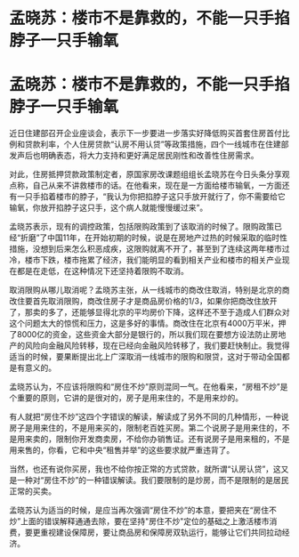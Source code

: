 # 孟晓苏：楼市不是靠救的，不能一只手掐脖子一只手输氧

# 孟晓苏：楼市不是靠救的，不能一只手掐脖子一只手输氧

近日住建部召开企业座谈会，表示下一步要进一步落实好降低购买首套住房首付比例和贷款利率，个人住房贷款“认房不用认贷”等政策措施，四个一线城市在住建部发声后也明确表态，将大力支持和更好满足居民刚性和改善性住房需求。

对此，住房抵押贷款政策制定者，原国家房改课题组组长孟晓苏在今日头条分享观点称，自己从来不讲救楼市的话。在他看来，现在是一方面给楼市输氧，一方面还有一只手掐着楼市的脖子，“我认为你把掐脖子这只手放开就行了，你不需要给它输氧，你放开掐脖子这只手，这个病人就能慢慢缓过来”。

孟晓苏表示，现有的调控政策，包括限购政策到了该取消的时候了。限购政策已经“折磨”了中国11年，在开始初期的时候，说是在房地产过热的时候采取的临时性措施，没想到后来怎么积恶成疾，这限购就离不开了，甚至到了连续这两年楼市过冷，楼市下跌，楼市拖累了经济，我们能明显的看到相关产业和楼市的相关产业现在都是在走低，在这种情况下还坚持着限购不取消。

取消限购从哪儿取消呢？孟晓苏主张，从一线城市的商改住取消，特别是北京的商改住要首先取消限购，商改住房子才是商品房价格的1/3，如果你把商改住放开了，那卖的多了，还能够显得北京的平均房价下降，这样还不至于造成人们群众对这个问题太大的惊慌和压力，这是多好的事情。商改住在北京有4000万平米，押了8000亿的资金，这些资金大部分是银行的，所以我们现在要想方设法防止房地产的风险向金融风险转移，现在已经向金融风险转移了，我们要赶快制止。我觉得适当的时候，要果断提出北上广深取消一线城市的限购和限贷，这对于带动全国都是有意义的。

孟晓苏认为，不应该将限购和“房住不炒”原则混同一气。在他看来，“房租不炒”是个重要的原则，它讲的是很对的，房子是用来住的，不是用来炒的。

有人就把“房住不炒”这四个字错误的解读，解读成了另外不同的几种情形，一种说房子是用来住的，不是用来买的，限制老百姓买房。第二个说房子是用来住的，不是用来卖的，限制你开发商卖房，不给你办销售证。还有说房子是用来租的，不是用来售的，你看，它和中央“租售并举”的这些要求就严重违背了。

当然，也还有说你买房，我也不给你按正常的方式贷款，就所谓“认房认贷”，这又是一种对“房住不炒”的一种错误解读。我们要限制的是炒房，而不是限制的是居民正常的买卖。

孟晓苏认为适当的时候，是应当再次强调“房住不炒”的本意，要把夹在“房住不炒”上面的错误解释通通去除，要在坚持"房住不炒"定位的基础之上激活楼市消费，要更重视建设保障房，要让商品房和保障房双轨运行，能够让它们共同拉动经济。

